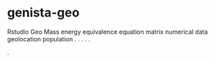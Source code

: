 # genista-geo
Rstudio Geo Mass energy equivalence equation matrix numerical data geolocation population
.
.
.
.
.




.















